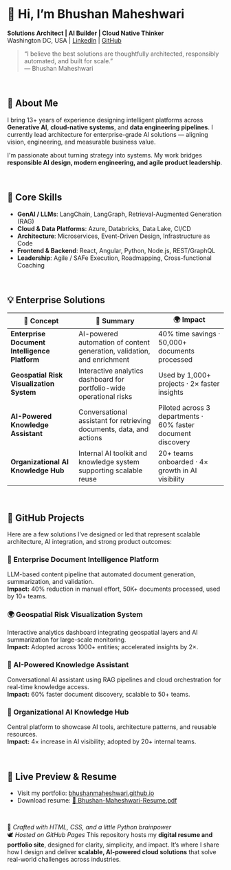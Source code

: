 # 👋 Hi, I’m Bhushan Maheshwari

**Solutions Architect | AI Builder | Cloud Native Thinker**  
Washington DC, USA | [LinkedIn](https://www.linkedin.com/in/bhushanmaheshwari) | [GitHub](https://github.com/bhushanmaheshwari)

> “I believe the best solutions are thoughtfully architected, responsibly automated, and built for scale.”  
> — Bhushan Maheshwari

<br/>

## 💼 About Me

I bring 13+ years of experience designing intelligent platforms across **Generative AI**, **cloud-native systems**, and **data engineering pipelines**. I currently lead architecture for enterprise-grade AI solutions — aligning vision, engineering, and measurable business value.

I'm passionate about turning strategy into systems. My work bridges **responsible AI design, modern engineering, and agile product leadership**.

<br/>

## 🔧 Core Skills

- **GenAI / LLMs**: LangChain, LangGraph, Retrieval-Augmented Generation (RAG)
- **Cloud & Data Platforms**: Azure, Databricks, Data Lake, CI/CD
- **Architecture**: Microservices, Event-Driven Design, Infrastructure as Code
- **Frontend & Backend**: React, Angular, Python, Node.js, REST/GraphQL
- **Leadership**: Agile / SAFe Execution, Roadmapping, Cross-functional Coaching

<br/>


## 💡 Enterprise Solutions

| 🧠 Concept | 🧩 Summary | 🌍 Impact |
|---------|-------------|--------|
| **Enterprise Document Intelligence Platform** | AI-powered automation of content generation, validation, and enrichment | 40% time savings · 50,000+ documents processed |
| **Geospatial Risk Visualization System** | Interactive analytics dashboard for portfolio-wide operational risks | Used by 1,000+ projects · 2× faster insights |
| **AI-Powered Knowledge Assistant** | Conversational assistant for retrieving documents, data, and actions | Piloted across 3 departments · 60% faster document discovery |
| **Organizational AI Knowledge Hub** | Internal AI toolkit and knowledge system supporting scalable reuse | 20+ teams onboarded · 4× growth in AI visibility |

<br/>

## 🚀 GitHub Projects

Here are a few solutions I’ve designed or led that represent scalable architecture, AI integration, and strong product outcomes:

### 🧠 Enterprise Document Intelligence Platform  
LLM-based content pipeline that automated document generation, summarization, and validation.  
**Impact:** 40% reduction in manual effort, 50K+ documents processed, used by 10+ teams.

### 🌍 Geospatial Risk Visualization System  
Interactive analytics dashboard integrating geospatial layers and AI summarization for large-scale monitoring.  
**Impact:** Adopted across 1000+ entities; accelerated insights by 2×.

### 🤖 AI-Powered Knowledge Assistant  
Conversational AI assistant using RAG pipelines and cloud orchestration for real-time knowledge access.  
**Impact:** 60% faster document discovery, scalable to 50+ teams.

### 🧩 Organizational AI Knowledge Hub  
Central platform to showcase AI tools, architecture patterns, and reusable resources.  
**Impact:** 4× increase in AI visibility; adopted by 20+ internal teams.

<br/>

## 📄 Live Preview & Resume

- Visit my portfolio: [bhushanmaheshwari.github.io](https://bhushanmaheshwari.github.io/)
- Download resume: [📄 Bhushan-Maheshwari-Resume.pdf](./Bhushan-Maheshwari-Resume.pdf)

<br/>

🧭 *Crafted with HTML, CSS, and a little Python brainpower*  
🕊️ _Hosted on GitHub Pages_ 
This repository hosts my **digital resume and portfolio site**, designed for clarity, simplicity, and impact. It’s where I share how I design and deliver **scalable, AI-powered cloud solutions** that solve real-world challenges across industries.